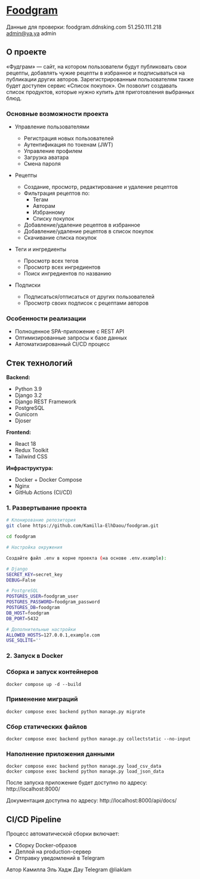 # [Foodgram](https://foodgram.ddnsking.com/)

Данные для проверки:
foodgram.ddnsking.com
51.250.111.218
admin@ya.ya
admin

## О проекте

«Фудграм» — сайт, на котором пользователи будут публиковать свои рецепты, добавлять чужие рецепты в избранное и подписываться на публикации других авторов. Зарегистрированным пользователям также будет доступен сервис «Список покупок». Он позволит создавать список продуктов, которые нужно купить для приготовления выбранных блюд.

### Основные возможности проекта
- Управление пользователями
    - Регистрация новых пользователей
    - Аутентификация по токенам (JWT)
    - Управление профилем
    - Загрузка аватара
    - Смена пароля

- Рецепты
    - Создание, просмотр, редактирование и удаление рецептов
    - Фильтрация рецептов по:
        - Тегам
        - Авторам
        - Избранному
        - Списку покупок
    - Добавление/удаление рецептов в избранное
    - Добавление/удаление рецептов в список покупок
    - Скачивание списка покупок

- Теги и ингредиенты
    - Просмотр всех тегов
    - Просмотр всех ингредиентов
    - Поиск ингредиентов по названию

- Подписки
    - Подписаться/отписаться от других пользователей
    - Просмотр своих подписок с рецептами авторов

### Особенности реализации
- Полноценное SPA-приложение с REST API
- Оптимизированные запросы к базе данных
- Автоматизированный CI/CD процесс

## Стек технологий

**Backend:**
- Python 3.9
- Django 3.2
- Django REST Framework
- PostgreSQL
- Gunicorn
- Djoser

**Frontend:**
- React 18
- Redux Toolkit
- Tailwind CSS

**Инфраструктура:**
- Docker + Docker Compose
- Nginx
- GitHub Actions (CI/CD)


### 1. Развертывание проекта

```bash
# Клонирование репозитория
git clone https://github.com/Kamilla-ElhDaou/foodgram.git

cd foodgram

# Настройка окружения

Создайте файл .env в корне проекта (на основе .env.example):

# Django
SECRET_KEY=secret_key
DEBUG=False

# PostgreSQL
POSTGRES_USER=foodgram_user
POSTGRES_PASSWORD=foodgram_password
POSTGRES_DB=foodgram
DB_HOST=foodgram
DB_PORT=5432

# Дополнительные настройки
ALLOWED_HOSTS=127.0.0.1,example.com
USE_SQLITE=''
```

### 2. Запуск в Docker

### Сборка и запуск контейнеров
```
docker compose up -d --build
```

### Применение миграций

```
docker compose exec backend python manage.py migrate
```

### Сбор статических файлов

```
docker compose exec backend python manage.py collectstatic --no-input
```

### Наполнение приложения данными

```
docker compose exec backend python manage.py load_csv_data
docker compose exec backend python manage.py load_json_data
```
После запуска приложение будет доступно по адресу:
http://localhost:8000/

Документация доступна по адресу: http://localhost:8000/api/docs/

## CI/CD Pipeline
Процесс автоматической сборки включает:
- Сборку Docker-образов
- Деплой на production-сервер
- Отправку уведомлений в Telegram

Автор
Камилла Эль Хадж Дау
Telegram @liaklam